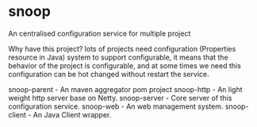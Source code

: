 # snoop
An centralised configuration service for multiple project


Why have this project?  lots of projects need configuration (Properties resource in Java) system to support configurable, it means that the behavior of the project is configurable, and at some times we need this configuration can be hot changed without restart the service.

snoop-parent - An maven aggregator pom project
snoop-http - An light weight http server base on Netty.
snoop-server - Core server of this configuration service.
snoop-web - An web management system.
snoop-client - An Java Client wrapper.
